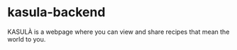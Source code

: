 # kasula-backend
KASULÀ is a webpage where you can view and share recipes that mean the world to you.

